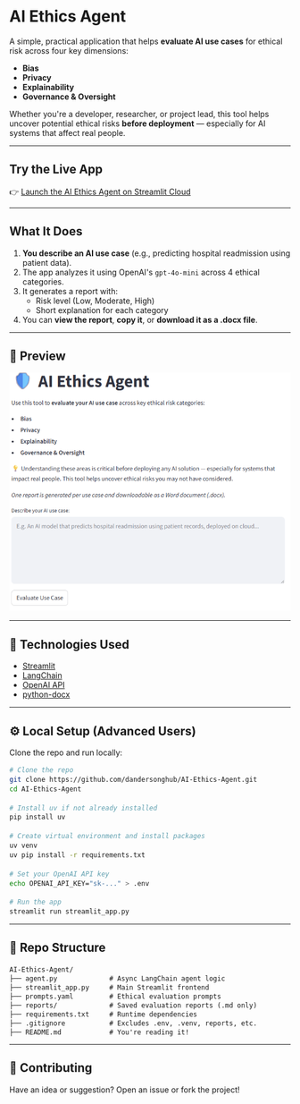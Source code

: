 # AI Ethics Agent

A simple, practical application that helps **evaluate AI use cases** for ethical risk across four key dimensions:

- **Bias**
- **Privacy**
- **Explainability**
- **Governance & Oversight**

Whether you're a developer, researcher, or project lead, this tool helps uncover potential ethical risks **before deployment** — especially for AI systems that affect real people.

---

## Try the Live App

👉 [Launch the AI Ethics Agent on Streamlit Cloud](https://ai-ethics-agent.streamlit.app/)


---

## What It Does

1. **You describe an AI use case** (e.g., predicting hospital readmission using patient data).
2. The app analyzes it using OpenAI's `gpt-4o-mini` across 4 ethical categories.
3. It generates a report with:
   - Risk level (Low, Moderate, High)
   - Short explanation for each category
4. You can **view the report**, **copy it**, or **download it as a .docx file**.

---

## 📸 Preview

![Screenshot](screenshot.png)  


---

## 🧠 Technologies Used

- [Streamlit](https://streamlit.io/)
- [LangChain](https://www.langchain.com/)
- [OpenAI API](https://platform.openai.com/)
- [python-docx](https://pypi.org/project/python-docx/)

---

## ⚙️ Local Setup (Advanced Users)

Clone the repo and run locally:

```bash
# Clone the repo
git clone https://github.com/dandersonghub/AI-Ethics-Agent.git
cd AI-Ethics-Agent

# Install uv if not already installed
pip install uv

# Create virtual environment and install packages
uv venv
uv pip install -r requirements.txt

# Set your OpenAI API key
echo OPENAI_API_KEY="sk-..." > .env

# Run the app
streamlit run streamlit_app.py
```

---

## 📝 Repo Structure

```
AI-Ethics-Agent/
├── agent.py             # Async LangChain agent logic
├── streamlit_app.py     # Main Streamlit frontend
├── prompts.yaml         # Ethical evaluation prompts
├── reports/             # Saved evaluation reports (.md only)
├── requirements.txt     # Runtime dependencies
├── .gitignore           # Excludes .env, .venv, reports, etc.
├── README.md            # You're reading it!
```

---

## 📢 Contributing

Have an idea or suggestion? Open an issue or fork the project!
